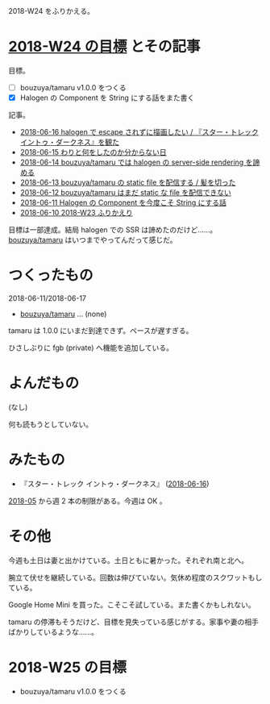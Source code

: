 2018-W24 をふりかえる。

# [2018-W24 の目標][2018-06-10] とその記事

目標。

- [ ] bouzuya/tamaru v1.0.0 をつくる
- [x] Halogen の Component を String にする話をまた書く

記事。

- [2018-06-16 halogen で escape されずに描画したい / 『スター・トレック イントゥ・ダークネス』を観た][2018-06-16]
- [2018-06-15 わりと何をしたのか分からない日][2018-06-15]
- [2018-06-14 bouzuya/tamaru では halogen の server-side rendering を諦める][2018-06-14]
- [2018-06-13 bouzuya/tamaru の static file を配信する / 髪を切った][2018-06-13]
- [2018-06-12 bouzuya/tamaru はまだ static な file を配信できない][2018-06-12]
- [2018-06-11 Halogen の Component を今度こそ String にする話][2018-06-11]
- [2018-06-10 2018-W23 ふりかえり][2018-06-10]

目標は一部達成。結局 halogen での SSR は諦めたのだけど……。 [bouzuya/tamaru][] はいつまでやってんだって感じだ。

# つくったもの

2018-06-11/2018-06-17

- [bouzuya/tamaru][] ... (none)

tamaru は 1.0.0 にいまだ到達できず。ペースが遅すぎる。

ひさしぶりに fgb (private) へ機能を追加している。

# よんだもの

(なし)

何も読もうとしていない。

# みたもの

- 『スター・トレック イントゥ・ダークネス』 ([2018-06-16][])

[2018-05][2018-04-30] から週 2 本の制限がある。今週は OK 。

# その他

今週も土日は妻と出かけている。土日ともに暑かった。それぞれ南と北へ。

腕立て伏せを継続している。回数は伸びていない。気休め程度のスクワットもしている。

Google Home Mini を買った。こそこそ試している。また書くかもしれない。

tamaru の停滞もそうだけど、目標を見失っている感じがする。家事や妻の相手ばかりしているような……。

# 2018-W25 の目標

- bouzuya/tamaru v1.0.0 をつくる

[2018-04-30]: https://blog.bouzuya.net/2018/04/30/
[2018-06-10]: https://blog.bouzuya.net/2018/06/10/
[2018-06-11]: https://blog.bouzuya.net/2018/06/11/
[2018-06-12]: https://blog.bouzuya.net/2018/06/12/
[2018-06-13]: https://blog.bouzuya.net/2018/06/13/
[2018-06-14]: https://blog.bouzuya.net/2018/06/14/
[2018-06-15]: https://blog.bouzuya.net/2018/06/15/
[2018-06-16]: https://blog.bouzuya.net/2018/06/16/
[bouzuya/tamaru]: https://github.com/bouzuya/tamaru
